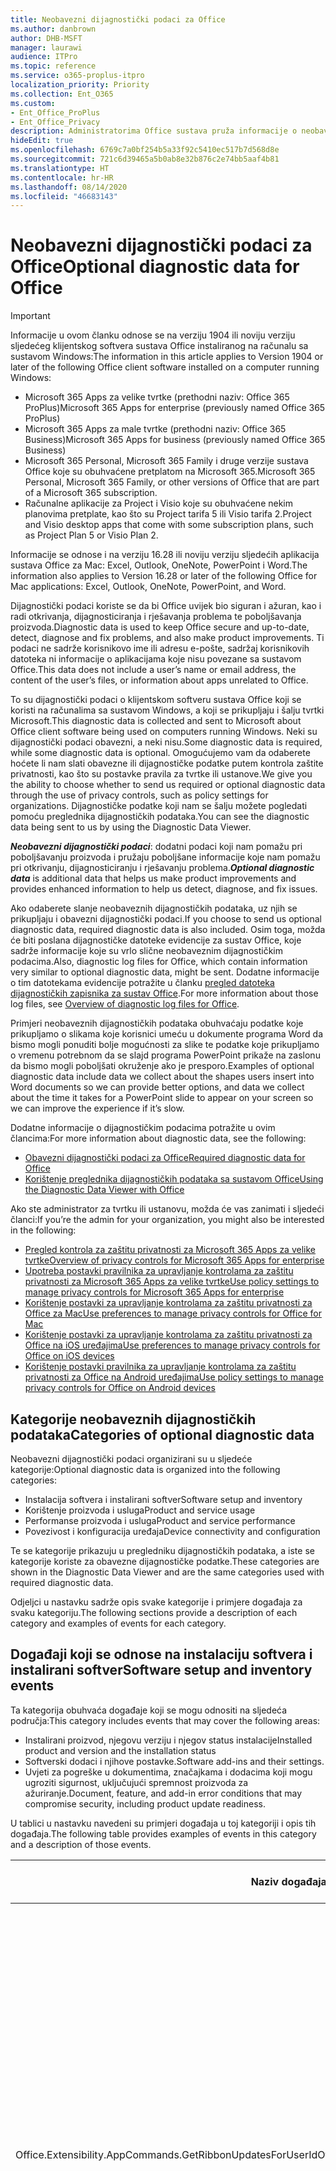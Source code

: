 ```yaml
---
title: Neobavezni dijagnostički podaci za Office
ms.author: danbrown
author: DHB-MSFT
manager: laurawi
audience: ITPro
ms.topic: reference
ms.service: o365-proplus-itpro
localization_priority: Priority
ms.collection: Ent_O365
ms.custom:
- Ent_Office_ProPlus
- Ent_Office_Privacy
description: Administratorima Office sustava pruža informacije o neobaveznim dijagnostičkim podacima u sustavu Office, uključujući primjere događaja.
hideEdit: true
ms.openlocfilehash: 6769c7a0bf254b5a33f92c5410ec517b7d568d8e
ms.sourcegitcommit: 721c6d39465a5b0ab8e32b876c2e74bb5aaf4b81
ms.translationtype: HT
ms.contentlocale: hr-HR
ms.lasthandoff: 08/14/2020
ms.locfileid: "46683143"
---
```

# <a name="optional-diagnostic-data-for-office"></a><span data-ttu-id="b30b3-103">Neobavezni dijagnostički podaci za Office</span><span class="sxs-lookup"><span data-stu-id="b30b3-103">Optional diagnostic data for Office</span></span>

> [!IMPORTANT]
> <span data-ttu-id="b30b3-104">Informacije u ovom članku odnose se na verziju 1904 ili noviju verziju sljedećeg klijentskog softvera sustava Office instaliranog na računalu sa sustavom Windows:</span><span class="sxs-lookup"><span data-stu-id="b30b3-104">The information in this article applies to Version 1904 or later of the following Office client software installed on a computer running Windows:</span></span>
> - <span data-ttu-id="b30b3-105">Microsoft 365 Apps za velike tvrtke (prethodni naziv: Office 365 ProPlus)</span><span class="sxs-lookup"><span data-stu-id="b30b3-105">Microsoft 365 Apps for enterprise (previously named Office 365 ProPlus)</span></span>
> - <span data-ttu-id="b30b3-106">Microsoft 365 Apps za male tvrtke (prethodni naziv: Office 365 Business)</span><span class="sxs-lookup"><span data-stu-id="b30b3-106">Microsoft 365 Apps for business (previously named Office 365 Business)</span></span>
> - <span data-ttu-id="b30b3-107">Microsoft 365 Personal, Microsoft 365 Family i druge verzije sustava Office koje su obuhvaćene pretplatom na Microsoft 365.</span><span class="sxs-lookup"><span data-stu-id="b30b3-107">Microsoft 365 Personal, Microsoft 365 Family, or other versions of Office that are part of a Microsoft 365 subscription.</span></span>
> - <span data-ttu-id="b30b3-108">Računalne aplikacije za Project i Visio koje su obuhvaćene nekim planovima pretplate, kao što su Project tarifa 5 ili Visio tarifa 2.</span><span class="sxs-lookup"><span data-stu-id="b30b3-108">Project and Visio desktop apps that come with some subscription plans, such as Project Plan 5 or Visio Plan 2.</span></span>
>
> <span data-ttu-id="b30b3-109">Informacije se odnose i na verziju 16.28 ili noviju verziju sljedećih aplikacija sustava Office za Mac: Excel, Outlook, OneNote, PowerPoint i Word.</span><span class="sxs-lookup"><span data-stu-id="b30b3-109">The information also applies to Version 16.28 or later of the following Office for Mac applications: Excel, Outlook, OneNote, PowerPoint, and Word.</span></span>

<span data-ttu-id="b30b3-110">Dijagnostički podaci koriste se da bi Office uvijek bio siguran i ažuran, kao i radi otkrivanja, dijagnosticiranja i rješavanja problema te poboljšavanja proizvoda.</span><span class="sxs-lookup"><span data-stu-id="b30b3-110">Diagnostic data is used to keep Office secure and up-to-date, detect, diagnose and fix problems, and also make product improvements.</span></span> <span data-ttu-id="b30b3-111">Ti podaci ne sadrže korisnikovo ime ili adresu e-pošte, sadržaj korisnikovih datoteka ni informacije o aplikacijama koje nisu povezane sa sustavom Office.</span><span class="sxs-lookup"><span data-stu-id="b30b3-111">This data does not include a user’s name or email address, the content of the user’s files, or information about apps unrelated to Office.</span></span>

<span data-ttu-id="b30b3-112">To su dijagnostički podaci o klijentskom softveru sustava Office koji se koristi na računalima sa sustavom Windows, a koji se prikupljaju i šalju tvrtki Microsoft.</span><span class="sxs-lookup"><span data-stu-id="b30b3-112">This diagnostic data is collected and sent to Microsoft about Office client software being used on computers running Windows.</span></span> <span data-ttu-id="b30b3-113">Neki su dijagnostički podaci obavezni, a neki nisu.</span><span class="sxs-lookup"><span data-stu-id="b30b3-113">Some diagnostic data is required, while some diagnostic data is optional.</span></span> <span data-ttu-id="b30b3-114">Omogućujemo vam da odaberete hoćete li nam slati obavezne ili dijagnostičke podatke putem kontrola zaštite privatnosti, kao što su postavke pravila za tvrtke ili ustanove.</span><span class="sxs-lookup"><span data-stu-id="b30b3-114">We give you the ability to choose whether to send us required or optional diagnostic data through the use of privacy controls, such as policy settings for organizations.</span></span> <span data-ttu-id="b30b3-115">Dijagnostičke podatke koji nam se šalju možete pogledati pomoću preglednika dijagnostičkih podataka.</span><span class="sxs-lookup"><span data-stu-id="b30b3-115">You can see the diagnostic data being sent to us by using the Diagnostic Data Viewer.</span></span>

<span data-ttu-id="b30b3-116">***Neobavezni dijagnostički podaci***: dodatni podaci koji nam pomažu pri poboljšavanju proizvoda i pružaju poboljšane informacije koje nam pomažu pri otkrivanju, dijagnosticiranju i rješavanju problema.</span><span class="sxs-lookup"><span data-stu-id="b30b3-116">***Optional diagnostic data*** is additional data that helps us make product improvements and provides enhanced information to help us detect, diagnose, and fix issues.</span></span>

<span data-ttu-id="b30b3-117">Ako odaberete slanje neobaveznih dijagnostičkih podataka, uz njih se prikupljaju i obavezni dijagnostički podaci.</span><span class="sxs-lookup"><span data-stu-id="b30b3-117">If you choose to send us optional diagnostic data, required diagnostic data is also included.</span></span> <span data-ttu-id="b30b3-118">Osim toga, možda će biti poslana dijagnostičke datoteke evidencije za sustav Office, koje sadrže informacije koje su vrlo slične neobaveznim dijagnostičkim podacima.</span><span class="sxs-lookup"><span data-stu-id="b30b3-118">Also, diagnostic log files for Office, which contain information very similar to optional diagnostic data, might be sent.</span></span> <span data-ttu-id="b30b3-119">Dodatne informacije o tim datotekama evidencije potražite u članku [pregled datoteka dijagnostičkih zapisnika za sustav Office](https://support.microsoft.com/office/fba86aac-70dc-4858-ae1f-ec2034346cdf).</span><span class="sxs-lookup"><span data-stu-id="b30b3-119">For more information about those log files, see [Overview of diagnostic log files for Office](https://support.microsoft.com/office/fba86aac-70dc-4858-ae1f-ec2034346cdf).</span></span>

<span data-ttu-id="b30b3-120">Primjeri neobaveznih dijagnostičkih podataka obuhvaćaju podatke koje prikupljamo o slikama koje korisnici umeću u dokumente programa Word da bismo mogli ponuditi bolje mogućnosti za slike te podatke koje prikupljamo o vremenu potrebnom da se slajd programa PowerPoint prikaže na zaslonu da bismo mogli poboljšati okruženje ako je presporo.</span><span class="sxs-lookup"><span data-stu-id="b30b3-120">Examples of optional diagnostic data include data we collect about the shapes users insert into Word documents so we can provide better options, and data we collect about the time it takes for a PowerPoint slide to appear on your screen so we can improve the experience if it’s slow.</span></span>

<span data-ttu-id="b30b3-121">Dodatne informacije o dijagnostičkim podacima potražite u ovim člancima:</span><span class="sxs-lookup"><span data-stu-id="b30b3-121">For more information about diagnostic data, see the following:</span></span>

- [<span data-ttu-id="b30b3-122">Obavezni dijagnostički podaci za Office</span><span class="sxs-lookup"><span data-stu-id="b30b3-122">Required diagnostic data for Office</span></span>](required-diagnostic-data.md)
- [<span data-ttu-id="b30b3-123">Korištenje preglednika dijagnostičkih podataka sa sustavom Office</span><span class="sxs-lookup"><span data-stu-id="b30b3-123">Using the Diagnostic Data Viewer with Office</span></span>](https://support.office.com/article/cf761ce9-d805-4c60-a339-4e07f3182855)

<span data-ttu-id="b30b3-124">Ako ste administrator za tvrtku ili ustanovu, možda će vas zanimati i sljedeći članci:</span><span class="sxs-lookup"><span data-stu-id="b30b3-124">If you’re the admin for your organization, you might also be interested in the following:</span></span>

- [<span data-ttu-id="b30b3-125">Pregled kontrola za zaštitu privatnosti za Microsoft 365 Apps za velike tvrtke</span><span class="sxs-lookup"><span data-stu-id="b30b3-125">Overview of privacy controls for Microsoft 365 Apps for enterprise</span></span>](overview-privacy-controls.md)
- [<span data-ttu-id="b30b3-126">Upotreba postavki pravilnika za upravljanje kontrolama za zaštitu privatnosti za Microsoft 365 Apps za velike tvrtke</span><span class="sxs-lookup"><span data-stu-id="b30b3-126">Use policy settings to manage privacy controls for Microsoft 365 Apps for enterprise</span></span>](manage-privacy-controls.md)
- [<span data-ttu-id="b30b3-127">Korištenje postavki za upravljanje kontrolama za zaštitu privatnosti za Office za Mac</span><span class="sxs-lookup"><span data-stu-id="b30b3-127">Use preferences to manage privacy controls for Office for Mac</span></span>](mac-privacy-preferences.md)
- [<span data-ttu-id="b30b3-128">Korištenje postavki za upravljanje kontrolama za zaštitu privatnosti za Office na iOS uređajima</span><span class="sxs-lookup"><span data-stu-id="b30b3-128">Use preferences to manage privacy controls for Office on iOS devices</span></span>](ios-privacy-preferences.md)
- [<span data-ttu-id="b30b3-129">Korištenje postavki pravilnika za upravljanje kontrolama za zaštitu privatnosti za Office na Android uređajima</span><span class="sxs-lookup"><span data-stu-id="b30b3-129">Use policy settings to manage privacy controls for Office on Android devices</span></span>](android-privacy-controls.md)

## <a name="categories-of-optional-diagnostic-data"></a><span data-ttu-id="b30b3-130">Kategorije neobaveznih dijagnostičkih podataka</span><span class="sxs-lookup"><span data-stu-id="b30b3-130">Categories of optional diagnostic data</span></span>

<span data-ttu-id="b30b3-131">Neobavezni dijagnostički podaci organizirani su u sljedeće kategorije:</span><span class="sxs-lookup"><span data-stu-id="b30b3-131">Optional diagnostic data is organized into the following categories:</span></span>

- <span data-ttu-id="b30b3-132">Instalacija softvera i instalirani softver</span><span class="sxs-lookup"><span data-stu-id="b30b3-132">Software setup and inventory</span></span>
- <span data-ttu-id="b30b3-133">Korištenje proizvoda i usluga</span><span class="sxs-lookup"><span data-stu-id="b30b3-133">Product and service usage</span></span>
- <span data-ttu-id="b30b3-134">Performanse proizvoda i usluga</span><span class="sxs-lookup"><span data-stu-id="b30b3-134">Product and service performance</span></span>
- <span data-ttu-id="b30b3-135">Povezivost i konfiguracija uređaja</span><span class="sxs-lookup"><span data-stu-id="b30b3-135">Device connectivity and configuration</span></span>

<span data-ttu-id="b30b3-136">Te se kategorije prikazuju u pregledniku dijagnostičkih podataka, a iste se kategorije koriste za obavezne dijagnostičke podatke.</span><span class="sxs-lookup"><span data-stu-id="b30b3-136">These categories are shown in the Diagnostic Data Viewer and are the same categories used with required diagnostic data.</span></span>

<span data-ttu-id="b30b3-137">Odjeljci u nastavku sadrže opis svake kategorije i primjere događaja za svaku kategoriju.</span><span class="sxs-lookup"><span data-stu-id="b30b3-137">The following sections provide a description of each category and examples of events for each category.</span></span>

## <a name="software-setup-and-inventory-events"></a><span data-ttu-id="b30b3-138">Događaji koji se odnose na instalaciju softvera i instalirani softver</span><span class="sxs-lookup"><span data-stu-id="b30b3-138">Software setup and inventory events</span></span>

<span data-ttu-id="b30b3-139">Ta kategorija obuhvaća događaje koji se mogu odnositi na sljedeća područja:</span><span class="sxs-lookup"><span data-stu-id="b30b3-139">This category includes events that may cover the following areas:</span></span>

- <span data-ttu-id="b30b3-140">Instalirani proizvod, njegovu verziju i njegov status instalacije</span><span class="sxs-lookup"><span data-stu-id="b30b3-140">Installed product and version and the installation status</span></span>
- <span data-ttu-id="b30b3-141">Softverski dodaci i njihove postavke.</span><span class="sxs-lookup"><span data-stu-id="b30b3-141">Software add-ins and their settings.</span></span>
- <span data-ttu-id="b30b3-142">Uvjeti za pogreške u dokumentima, značajkama i dodacima koji mogu ugroziti sigurnost, uključujući spremnost proizvoda za ažuriranje.</span><span class="sxs-lookup"><span data-stu-id="b30b3-142">Document, feature, and add-in error conditions that may compromise security, including product update readiness.</span></span>

<span data-ttu-id="b30b3-143">U tablici u nastavku navedeni su primjeri događaja u toj kategoriji i opis tih događaja.</span><span class="sxs-lookup"><span data-stu-id="b30b3-143">The following table provides examples of events in this category and a description of those events.</span></span>

| <span data-ttu-id="b30b3-144">**Naziv događaja**</span><span class="sxs-lookup"><span data-stu-id="b30b3-144">**Event name**</span></span>   | <span data-ttu-id="b30b3-145">**Opis događaja**</span><span class="sxs-lookup"><span data-stu-id="b30b3-145">**Event description**</span></span>  |
| ---- | ---- |
| <span data-ttu-id="b30b3-146">Office.Extensibility.AppCommands.GetRibbonUpdatesForUserId</span><span class="sxs-lookup"><span data-stu-id="b30b3-146">Office.Extensibility.AppCommands.GetRibbonUpdatesForUserId</span></span> | <span data-ttu-id="b30b3-147">Taj događaj pokazuje ažurira li Word uspješno vrpcu u korisničkom sučelju programa Word kada korisnik promijeni identitet.</span><span class="sxs-lookup"><span data-stu-id="b30b3-147">This event indicates whether Word successfully updates the Ribbon in the Word User Interface when the user changes their identity.</span></span> <span data-ttu-id="b30b3-148">Taj događaj koristimo za otkrivanje pogrešne instalacije i drugih problema koji mogu utjecati na korisničko sučelje sustava Office.</span><span class="sxs-lookup"><span data-stu-id="b30b3-148">We use this event to detect incorrect setup and other issues that would affect the Office user interface.</span></span> |
| <span data-ttu-id="b30b3-149">Office.Extensibility.AppCommands.AppCmdInstall</span><span class="sxs-lookup"><span data-stu-id="b30b3-149">Office.Extensibility.AppCommands.AppCmdInstall</span></span>   | <span data-ttu-id="b30b3-150">Taj događaj nudi informacije o dodatku za Office koji je korisnik instalirao, uključujući ID aplikacije, međuverziju i verziju operacijskog sustava, uspješnost instalacije i trajanje instalacije.</span><span class="sxs-lookup"><span data-stu-id="b30b3-150">This event provides information about the Office add-in that the user has installed, including app ID, operating system build and version, success of installation, and duration of install.</span></span>  |

## <a name="product-and-service-usage-events"></a><span data-ttu-id="b30b3-151">Događaji koji se odnose na korištenje proizvoda i usluga</span><span class="sxs-lookup"><span data-stu-id="b30b3-151">Product and service usage events</span></span>

<span data-ttu-id="b30b3-152">Ta kategorija obuhvaća događaje koji se mogu odnositi na sljedeća područja:</span><span class="sxs-lookup"><span data-stu-id="b30b3-152">This category includes events that may cover the following areas:</span></span>

- <span data-ttu-id="b30b3-153">Uspješno funkcioniranje aplikacije.</span><span class="sxs-lookup"><span data-stu-id="b30b3-153">Success of application functionality.</span></span> <span data-ttu-id="b30b3-154">Ograničeno na otvaranje i zatvaranje aplikacije i dokumenata, uređivanje datoteka i zajedničko korištenje dokumenata (suradnju).</span><span class="sxs-lookup"><span data-stu-id="b30b3-154">Limited to opening and closing of the application and documents, file editing, and file sharing (collaboration).</span></span>
- <span data-ttu-id="b30b3-155">Utvrđivanje je li došlo do određenih događaja povezanih sa značajkama, kao što je pokretanje ili zaustavljanje, te utvrđivanje je li značajka pokrenuta.</span><span class="sxs-lookup"><span data-stu-id="b30b3-155">Determination if specific feature events have occurred, such as start or stop, and if feature is running.</span></span>
- <span data-ttu-id="b30b3-156">Značajke pristupačnosti u sustavu Office</span><span class="sxs-lookup"><span data-stu-id="b30b3-156">Office accessibility features</span></span>

<span data-ttu-id="b30b3-157">U tablici u nastavku navedeni su primjeri događaja u toj kategoriji i opis tih događaja.</span><span class="sxs-lookup"><span data-stu-id="b30b3-157">The following table provides examples of events in this category and a description of those events.</span></span>

| <span data-ttu-id="b30b3-158">**Naziv događaja**</span><span class="sxs-lookup"><span data-stu-id="b30b3-158">**Event name**</span></span>   | <span data-ttu-id="b30b3-159">**Opis događaja**</span><span class="sxs-lookup"><span data-stu-id="b30b3-159">**Event description**</span></span>  |
| ------ | ------- |
| <span data-ttu-id="b30b3-160">Office.Word.Commanding.Highlight</span><span class="sxs-lookup"><span data-stu-id="b30b3-160">Office.Word.Commanding.Highlight</span></span>  | <span data-ttu-id="b30b3-161">Taj događaj pokazuje da je Word izvršio naredbu za isticanje teksta.</span><span class="sxs-lookup"><span data-stu-id="b30b3-161">This event indicates Word has executed the command to highlight text.</span></span> <span data-ttu-id="b30b3-162">Taj događaj koristimo za otkrivanje pogrešaka u naredbi za označavanje teksta.</span><span class="sxs-lookup"><span data-stu-id="b30b3-162">We use this event to detect errors in the text-highlight command.</span></span>  |
| <span data-ttu-id="b30b3-163">Office.Translator.AddInLoaded</span><span class="sxs-lookup"><span data-stu-id="b30b3-163">Office.Translator.AddInLoaded</span></span>   | <span data-ttu-id="b30b3-164">Impulsni podaci koji pokazuju da je značajka prevoditelja uspješno učitana i prikazana.</span><span class="sxs-lookup"><span data-stu-id="b30b3-164">A heartbeat to indicate that the translator feature has been loaded and rendered successfully.</span></span>  |
| <span data-ttu-id="b30b3-165">Office.Graphics.GVizInsertShape</span><span class="sxs-lookup"><span data-stu-id="b30b3-165">Office.Graphics.GVizInsertShape</span></span> |<span data-ttu-id="b30b3-166">Prati uspješnost ili neuspješnost značajke umetanja slike i prijavljuje pojedinosti o vrstama umetnutih slika i njihovu izvoru.</span><span class="sxs-lookup"><span data-stu-id="b30b3-166">Tracks the usage of the Insert Shape feature in Word and also reports details of types of shapes inserted and from which source.</span></span>| 
| <span data-ttu-id="b30b3-167">Office.PowerPoint.PPT.Desktop.SummaryZoomInsertionRule</span><span class="sxs-lookup"><span data-stu-id="b30b3-167">Office.PowerPoint.PPT.Desktop.SummaryZoomInsertionRule</span></span>   | <span data-ttu-id="b30b3-168">Taj događaj utvrđuje ima li u dokumentu sekcija kada korisnik umeće skupni pregled te je li korisnik odabrao brisanje postojećih sekcija.</span><span class="sxs-lookup"><span data-stu-id="b30b3-168">This event determines if there are any sections present in a document when the user is inserting Summary Zoom and if the user chooses to delete existing sections.</span></span> |
| <span data-ttu-id="b30b3-169">Office.Security.SecureReaderHost.ProtectedViewValidation</span><span class="sxs-lookup"><span data-stu-id="b30b3-169">Office.Security.SecureReaderHost.ProtectedViewValidation</span></span> | <span data-ttu-id="b30b3-170">Prati kada je i zašto datoteka otvorena u zaštićenom prikazu.</span><span class="sxs-lookup"><span data-stu-id="b30b3-170">Tracks when and why a file is opened in Protected View.</span></span> <span data-ttu-id="b30b3-171">Koristi se za dijagnosticiranje stanja kada se zaštićeni prikaz nije mogao uspješno aktivirati da bi se provjerilo funkcionira li značajka ispravno.</span><span class="sxs-lookup"><span data-stu-id="b30b3-171">Used to diagnose conditions where Protected View may not be correctly triggered to ensure the feature is working properly.</span></span> |

## <a name="product-and-service-performance-events"></a><span data-ttu-id="b30b3-172">Događaji koji se odnose na performanse proizvoda i usluga</span><span class="sxs-lookup"><span data-stu-id="b30b3-172">Product and service performance events</span></span>

<span data-ttu-id="b30b3-173">Ta kategorija obuhvaća događaje koji se mogu odnositi na sljedeća područja:</span><span class="sxs-lookup"><span data-stu-id="b30b3-173">This category includes events that may cover the following areas:</span></span>

- <span data-ttu-id="b30b3-174">Neočekivana zatvaranja (rušenja) aplikacija i stanje aplikacije kada se to dogodi.</span><span class="sxs-lookup"><span data-stu-id="b30b3-174">Unexpected application exits (crashes) and the state of the application when that happens.</span></span>
- <span data-ttu-id="b30b3-175">Loše vrijeme odziva ili performanse u situacijama kao što su pokretanje aplikacije ili otvaranje datoteke.</span><span class="sxs-lookup"><span data-stu-id="b30b3-175">Poor response time or performance for scenarios such as application start up or opening a file.</span></span>
- <span data-ttu-id="b30b3-176">Pogreške u funkcioniranju značajke ili korisničkog okruženja.</span><span class="sxs-lookup"><span data-stu-id="b30b3-176">Errors in functionality of a feature or user experience.</span></span>

<span data-ttu-id="b30b3-177">U tablici u nastavku navedeni su primjeri događaja u toj kategoriji i opis tih događaja.</span><span class="sxs-lookup"><span data-stu-id="b30b3-177">The following table provides examples of events in this category and a description of those events.</span></span>

| <span data-ttu-id="b30b3-178">**Naziv događaja**</span><span class="sxs-lookup"><span data-stu-id="b30b3-178">**Event name**</span></span>    | <span data-ttu-id="b30b3-179">**Opis događaja**</span><span class="sxs-lookup"><span data-stu-id="b30b3-179">**Event description**</span></span>   |
| --------------- | -------------- |
| <span data-ttu-id="b30b3-180">Office.Word.Word.CoreSaveTime100ns</span><span class="sxs-lookup"><span data-stu-id="b30b3-180">Office.Word.Word.CoreSaveTime100ns</span></span>     | <span data-ttu-id="b30b3-181">Taj događaj bilježi performanse aktivnosti spremanja dokumenta u programu Word.</span><span class="sxs-lookup"><span data-stu-id="b30b3-181">This event logs the performance of a document save activity by Word.</span></span> <span data-ttu-id="b30b3-182">Taj događaj koristimo za otkrivanje pogrešaka i problema s performansama tijekom aktivnosti spremanja dokumenta u programu Word.</span><span class="sxs-lookup"><span data-stu-id="b30b3-182">We use this event to detect errors and performance issues in the Word save document activity.</span></span>|
| <span data-ttu-id="b30b3-183">Office.Identity.SignInForWamAccountAad</span><span class="sxs-lookup"><span data-stu-id="b30b3-183">Office.Identity.SignInForWamAccountAad</span></span>  | <span data-ttu-id="b30b3-184">Taj se događaj šalje kada se korisnik prijavi na račun za Azure Active Directory pomoću biblioteke upravitelja web-računa (Web Account Manager, WAM).</span><span class="sxs-lookup"><span data-stu-id="b30b3-184">This event is sent when a user is signed in to an Azure Active Directory account with Web Account Manager (WAM) library.</span></span> <span data-ttu-id="b30b3-185">Taj događaj šalje metapodatke kao što su AppName, AppVersion i ErrorCode ako događaj ne uspije.</span><span class="sxs-lookup"><span data-stu-id="b30b3-185">This event sends metadata such as AppName, AppVersion, and ErrorCode if the event failed.</span></span> |
| <span data-ttu-id="b30b3-186">Office.PowerPoint.PPT.Desktop.FileOpen.FirstSlideMasterThumbnailRenderTime</span><span class="sxs-lookup"><span data-stu-id="b30b3-186">Office.PowerPoint.PPT.Desktop.FileOpen.FirstSlideMasterThumbnailRenderTime</span></span> | <span data-ttu-id="b30b3-187">Taj događaj prikuplja podatke o vremenu potrebnom za prikaz minijature prve matrice slajda u programu PowerPoint.</span><span class="sxs-lookup"><span data-stu-id="b30b3-187">This event collects the length of time it takes to render the first slide master thumbnail in PowerPoint.</span></span>  |
| <span data-ttu-id="b30b3-188">Office.Extensibility.Diagnostics</span><span class="sxs-lookup"><span data-stu-id="b30b3-188">Office.Extensibility.Diagnostics</span></span>   | <span data-ttu-id="b30b3-189">Taj događaj nudi općenite dijagnostičke podatke za dodatke sustava Office, kao što su izvješća o rušenju radi otklanjanja pogrešaka.</span><span class="sxs-lookup"><span data-stu-id="b30b3-189">This event provides general diagnostic information for Office add-ins, such as crash reports for debugging.</span></span>|

## <a name="device-connectivity-and-configuration-events"></a><span data-ttu-id="b30b3-190">Događaji koji se odnose na povezivost i konfiguracija uređaja</span><span class="sxs-lookup"><span data-stu-id="b30b3-190">Device connectivity and configuration events</span></span>

<span data-ttu-id="b30b3-191">Ta kategorija obuhvaća događaje koji se mogu odnositi na sljedeća područja:</span><span class="sxs-lookup"><span data-stu-id="b30b3-191">This category includes events that may cover the following areas:</span></span>

- <span data-ttu-id="b30b3-192">Stanje mrežne veze i postavke uređaja, kao što je memorija.</span><span class="sxs-lookup"><span data-stu-id="b30b3-192">Network connection state and device settings, such as memory.</span></span>

<span data-ttu-id="b30b3-193">U tablici u nastavku navedeni su primjeri događaja u toj kategoriji i opis tih događaja.</span><span class="sxs-lookup"><span data-stu-id="b30b3-193">The following table provides examples of events in this category and a description of those events.</span></span>

| <span data-ttu-id="b30b3-194">**Naziv događaja**</span><span class="sxs-lookup"><span data-stu-id="b30b3-194">**Event name**</span></span>                    | <span data-ttu-id="b30b3-195">**Opis događaja**</span><span class="sxs-lookup"><span data-stu-id="b30b3-195">**Event description**</span></span>                                                                                                                                                     |
| ------ | ----- |
| <span data-ttu-id="b30b3-196">Office.Graphics.ArtViewValidate</span><span class="sxs-lookup"><span data-stu-id="b30b3-196">Office.Graphics.ArtViewValidate</span></span> | <span data-ttu-id="b30b3-197">Taj događaj bilježi provjeru valjanosti rezultata prikaza grafike koji podržava grafičko korisničko sučelje.</span><span class="sxs-lookup"><span data-stu-id="b30b3-197">This event logs validation the results of Graphics View that supports Graphics User Interface.</span></span> <span data-ttu-id="b30b3-198">Taj događaj koristimo za prikupljanje podataka o korištenju i pogreškama o prikazu grafike.</span><span class="sxs-lookup"><span data-stu-id="b30b3-198">We use the event to collect usage and error data about graphics rendering.</span></span> |
| <span data-ttu-id="b30b3-199">Office.Graphics.ARCExceptionScope</span><span class="sxs-lookup"><span data-stu-id="b30b3-199">Office.Graphics.ARCExceptionScope</span></span> | <span data-ttu-id="b30b3-200">Taj događaj prati pogreške u prikazu modula za prikaz.</span><span class="sxs-lookup"><span data-stu-id="b30b3-200">This event tracks rendering failures coming from the rendering engine.</span></span> |
| <span data-ttu-id="b30b3-201">Office.Extensibility.ODPLatency</span><span class="sxs-lookup"><span data-stu-id="b30b3-201">Office.Extensibility.ODPLatency</span></span>   | <span data-ttu-id="b30b3-202">Taj događaj pruža informacije o korisnikovoj mrežnoj vezi i brzini.</span><span class="sxs-lookup"><span data-stu-id="b30b3-202">This event provides information about the user’s network connection and speed.</span></span>     |
